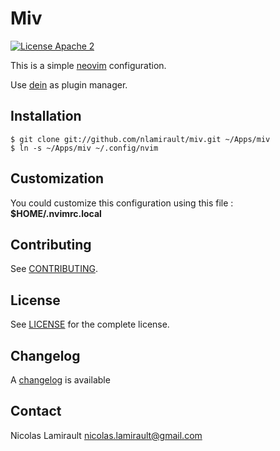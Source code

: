 # Miv

[![License Apache 2][badge-license]](LICENSE)

This is a simple [neovim][] configuration.

Use [dein](https://github.com/Shougo/dein.vim) as plugin manager.

## Installation

    $ git clone git://github.com/nlamirault/miv.git ~/Apps/miv
    $ ln -s ~/Apps/miv ~/.config/nvim


## Customization

You could customize this configuration using this file : **$HOME/.nvimrc.local**


## Contributing

See [CONTRIBUTING](CONTRIBUTING.md).


## License

See [LICENSE](LICENSE) for the complete license.


## Changelog

A [changelog](ChangeLog.md) is available


## Contact

Nicolas Lamirault <nicolas.lamirault@gmail.com>

[badge-license]: https://img.shields.io/badge/license-Apache2-green.svg?style=flat

[neovim]: https://neovim.org
